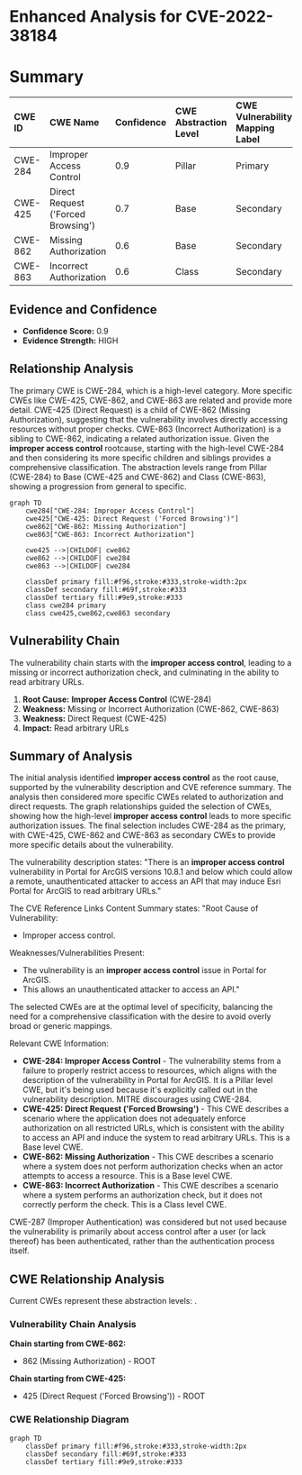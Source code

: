 # Enhanced Analysis for CVE-2022-38184

# Summary
| CWE ID  | CWE Name                                                                 | Confidence | CWE Abstraction Level | CWE Vulnerability Mapping Label | CWE-Vulnerability Mapping Notes |
| :-------- | :----------------------------------------------------------------------- | :---------- | :---------------------- | :------------------------------ | :------------------------------ |
| CWE-284 | Improper Access Control                                                  | 0.9         | Pillar                  | Primary                         | Discouraged                     |
| CWE-425 | Direct Request ('Forced Browsing')                                     | 0.7         | Base                    | Secondary                       | Allowed                         |
| CWE-862 | Missing Authorization                                                  | 0.6         | Base                    | Secondary                       | Allowed |
| CWE-863 | Incorrect Authorization                                                  | 0.6         | Class                    | Secondary                       | Allowed-with-Review |

## Evidence and Confidence

*   **Confidence Score:** 0.9
*   **Evidence Strength:** HIGH

## Relationship Analysis
The primary CWE is CWE-284, which is a high-level category. More specific CWEs like CWE-425, CWE-862, and CWE-863 are related and provide more detail. CWE-425 (Direct Request) is a child of CWE-862 (Missing Authorization), suggesting that the vulnerability involves directly accessing resources without proper checks. CWE-863 (Incorrect Authorization) is a sibling to CWE-862, indicating a related authorization issue. Given the **improper access control** rootcause, starting with the high-level CWE-284 and then considering its more specific children and siblings provides a comprehensive classification. The abstraction levels range from Pillar (CWE-284) to Base (CWE-425 and CWE-862) and Class (CWE-863), showing a progression from general to specific.

```mermaid
graph TD
    cwe284["CWE-284: Improper Access Control"]
    cwe425["CWE-425: Direct Request ('Forced Browsing')"]
    cwe862["CWE-862: Missing Authorization"]
    cwe863["CWE-863: Incorrect Authorization"]
    
    cwe425 -->|CHILDOF| cwe862
    cwe862 -->|CHILDOF| cwe284
    cwe863 -->|CHILDOF| cwe284
    
    classDef primary fill:#f96,stroke:#333,stroke-width:2px
    classDef secondary fill:#69f,stroke:#333
    classDef tertiary fill:#9e9,stroke:#333
    class cwe284 primary
    class cwe425,cwe862,cwe863 secondary
```

## Vulnerability Chain
The vulnerability chain starts with the **improper access control**, leading to a missing or incorrect authorization check, and culminating in the ability to read arbitrary URLs.

1.  **Root Cause:** **Improper Access Control** (CWE-284)
2.  **Weakness:** Missing or Incorrect Authorization (CWE-862, CWE-863)
3.  **Weakness:** Direct Request (CWE-425)
4.  **Impact:** Read arbitrary URLs

## Summary of Analysis
The initial analysis identified **improper access control** as the root cause, supported by the vulnerability description and CVE reference summary. The analysis then considered more specific CWEs related to authorization and direct requests. The graph relationships guided the selection of CWEs, showing how the high-level **improper access control** leads to more specific authorization issues. The final selection includes CWE-284 as the primary, with CWE-425, CWE-862 and CWE-863 as secondary CWEs to provide more specific details about the vulnerability.

The vulnerability description states: "There is an **improper access control** vulnerability in Portal for ArcGIS versions 10.8.1 and below which could allow a remote, unauthenticated attacker to access an API that may induce Esri Portal for ArcGIS to read arbitrary URLs."

The CVE Reference Links Content Summary states:
"Root Cause of Vulnerability:
- Improper access control.

Weaknesses/Vulnerabilities Present:
- The vulnerability is an **improper access control** issue in Portal for ArcGIS.
- This allows an unauthenticated attacker to access an API."

The selected CWEs are at the optimal level of specificity, balancing the need for a comprehensive classification with the desire to avoid overly broad or generic mappings.

Relevant CWE Information:

*   **CWE-284: Improper Access Control** - The vulnerability stems from a failure to properly restrict access to resources, which aligns with the description of the vulnerability in Portal for ArcGIS. It is a Pillar level CWE, but it's being used because it's explicitly called out in the vulnerability description. MITRE discourages using CWE-284.
*   **CWE-425: Direct Request ('Forced Browsing')** - This CWE describes a scenario where the application does not adequately enforce authorization on all restricted URLs, which is consistent with the ability to access an API and induce the system to read arbitrary URLs. This is a Base level CWE.
*   **CWE-862: Missing Authorization** - This CWE describes a scenario where a system does not perform authorization checks when an actor attempts to access a resource. This is a Base level CWE.
*   **CWE-863: Incorrect Authorization** - This CWE describes a scenario where a system performs an authorization check, but it does not correctly perform the check. This is a Class level CWE.

CWE-287 (Improper Authentication) was considered but not used because the vulnerability is primarily about access control after a user (or lack thereof) has been authenticated, rather than the authentication process itself.


## CWE Relationship Analysis

Current CWEs represent these abstraction levels: .


### Vulnerability Chain Analysis

**Chain starting from CWE-862:**
- 862 (Missing Authorization) - ROOT


**Chain starting from CWE-425:**
- 425 (Direct Request ('Forced Browsing')) - ROOT



### CWE Relationship Diagram

```mermaid
graph TD
    classDef primary fill:#f96,stroke:#333,stroke-width:2px
    classDef secondary fill:#69f,stroke:#333
    classDef tertiary fill:#9e9,stroke:#333
```